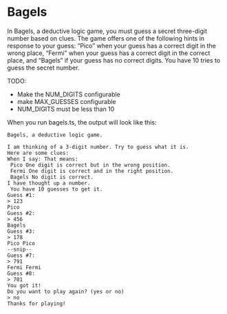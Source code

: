 # Bagels

In Bagels, a deductive logic game, you must guess a secret three-digit number
based on clues. The game offers one of the following hints in response to your guess:
“Pico” when your guess has a correct digit in the wrong place, “Fermi” when your guess has a correct
digit in the correct place, and “Bagels” if your guess has no correct digits. You have 10 tries to guess the
secret number.

TODO:
- Make the NUM_DIGITS configurable
- make MAX_GUESSES configurable
- NUM_DIGITS must be less than 10


When you run bagels.ts, the output will look like this:
```shell
Bagels, a deductive logic game.

I am thinking of a 3-digit number. Try to guess what it is.
Here are some clues:
When I say: That means:
 Pico One digit is correct but in the wrong position.
 Fermi One digit is correct and in the right position.
 Bagels No digit is correct.
I have thought up a number.
 You have 10 guesses to get it.
Guess #1:
> 123
Pico
Guess #2:
> 456
Bagels
Guess #3:
> 178
Pico Pico
--snip--
Guess #7:
> 791
Fermi Fermi
Guess #8:
> 701
You got it!
Do you want to play again? (yes or no)
> no
Thanks for playing!
```